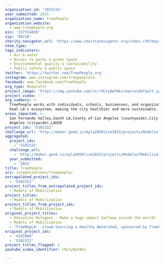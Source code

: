 ```yaml
---
organization_id: '2015214'
year_submitted: 2015
organization_name: TreePeople
organization_website:
  - www.treepeople.org
ein: '237314838'
zip: '90210'
charity_navigator_url: 'https://www.charitynavigator.org/index.cfm?bay=search.profile&ein=237314838'
ntee_type: ''
tags_indicators:
  - Air & water
  - Access to parks & green space
  - Environmental quality & sustainability
  - Public safety & public space
twitter: 'https://twitter.com/TreePeople_org'
instagram: www.instagram.com/treepeoplela
facebook: www.facebook.com/TreePeople
org_type: Nonprofit
project_image: 'https://img.youtube.com/vi/r9LtyQwYAks/maxresdefault.jpg'
project_video: ''
org_summary: >-
  TreePeople works with individuals, schools, businesses, and organizations to
  heal LA's ecosystem, making the city healthier and more sustainable.
areas_impacted: >-
  San Fernando Valley,South LA,County of Los Angeles (countywide),City of Los
  Angeles (citywide),LAUSD
project_ids: '5102322'
challenge_url: 'http://maker.good.is/myla2050live2015/projects/ModelsofMobilization.html'
aggregated:
  project_ids:
    - '5102322'
  challenge_url:
    - 'http://maker.good.is/myla2050live2015/projects/ModelsofMobilization.html'
  year_submitted:
    - '2015'
title: TreePeople
uri: /organizations/treepeople/
extrapolated_project_ids:
  - '5102322'
project_titles_from_extrapolated_project_ids:
  - Models of Mobilization
project_titles:
  - Models of Mobilization
project_titles_from_project_ids:
  - Models of Mobilization
original_project_titles:
  - Education Refugees - Make a huge impact halfway around the world!
  - Models of Mobilization
  - 'TreeMapLA:  Crowd-Sourcing a Healthy Watershed, sponsored by TreePeople'
original_project_ids:
  - '4102088'
  - '5102322'
project_titles_flagged: 1
youtube_video_identifier: r9LtyQwYAks

---
```

